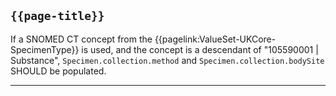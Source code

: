 ## <code>{{page-title}}</code>

If a SNOMED CT concept from the {{pagelink:ValueSet-UKCore-SpecimenType}} is used, and the concept is a descendant of "105590001 | Substance", <code>Specimen.collection.method</code> and <code>Specimen.collection.bodySite</code> SHOULD be populated.

---
